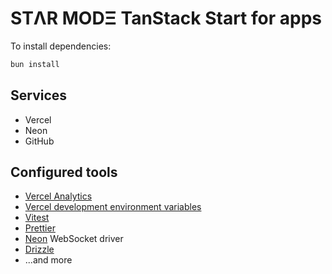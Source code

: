 # STΛR MODΞ TanStack Start for apps

To install dependencies:

```sh
bun install
```

## Services

- Vercel
- Neon
- GitHub

## Configured tools

- [Vercel Analytics](https://vercel.com/docs/analytics)
- [Vercel development environment variables](https://vercel.com/docs/environment-variables#development-environment-variables)
- [Vitest](https://vitest.dev/)
- [Prettier](https://prettier.io/)
- [Neon](https://neon.com/) WebSocket driver
- [Drizzle](https://neon.com/)
- ...and more
